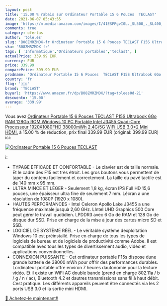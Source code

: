 ```yaml
---
layout: post
title: '15.00 % rabais sur Ordinateur Portable 15 6 Pouces  TECLAST'
date: 2021-06-07 05:43:55
image: 'https://m.media-amazon.com/images/I/41ESFPgvI0L._SL500_._SL400_.jpg'
comments: true
category: ofertas
author: 'tole.es'
slug: 'B08ZMRZMDX-fr Ordinateur Portable 15 6 Pouces TECLAST F15S Ultrabook 6Go...'
sku: 'B08ZMRZMDX-fr'
tags: [ 'Informatique','Ordinateurs portables','teclast', ]
actualPrice: 339.99 EUR
currency: EUR
price: 339.99
comparePrice: 399.99 EUR
prodname: 'Ordinateur Portable 15 6 Pouces  TECLAST F15S Ultrabook 6Go RAM 128Go ROM Windows 10 PC Portable  Intel J3455 Quad-Core Processeur  1920X1080FHD  38000mWh  2.4G/5G WiFi  USB 3.0*2  Mini HDMI.'
country: 'fr'
flag: '🇫🇷'
brand: 'TECLAST'
buyurl: 'https://www.amazon.fr/dp/B08ZMRZMDX/?tag=tolees0d-21'
descuento: '15.00'
average: '339.99'
---
```


Vous avez [Ordinateur Portable 15 6 Pouces  TECLAST F15S Ultrabook 6Go RAM 128Go ROM Windows 10 PC Portable  Intel J3455 Quad-Core Processeur  1920X1080FHD  38000mWh  2.4G/5G WiFi  USB 3.0*2  Mini HDMI.](https://www.amazon.fr/dp/B08ZMRZMDX/?tag=tolees0d-21)  à  15.00 % de réduction, prix final  339.99 EUR (original: 399.99 EUR) ici:

[![Ordinateur Portable 15 6 Pouces  TECLAST](https://m.media-amazon.com/images/I/41ESFPgvI0L._SL500_._SL400_.jpg)](https://www.amazon.fr/dp/B08ZMRZMDX/?tag=tolees0d-21)

ℹ️:

- TYPAGE EFFICACE ET CONFORTABLE - Le clavier est de taille normale. Et le cadre des F15 est très étroit. Les gros boutons vous permettent de taper du contenu facilement et correctement. La taille du pavé tactile est de 140 mm x 95 mm.
- ULTRA MINCE ET LÉGER - Seulement 1,8 kg, écran IPS Full HD 15,6 pouces, une épaisseur ultra fine de seulement 7 mm. Lécran a une résolution de 1080P (1920 x 1080).
- HAUTES PERFORMANCES - Intel Celeron Apollo Lake J3455 a une fréquence maximale jusquà 2,60 GHz. LIntel UHD Graphics 500 Core peut gérer le travail quotidien. LPDDR3 avec 6 Go de RAM et 128 Go de disque dur SSD. Prise en charge de la mise à jour des cartes micro SD et SSD.
- LOGICIEL DE SYSTÈME RÉEL - Le véritable système dexploitation Windows 10 est préinstallé. Prise en charge de tous les types de logiciels de bureau et de logiciels de productivité comme Adobe. Il est compatible avec tous les types de divertissement audio, vidéo et applications conventionnelles.
- CONNEXION PUISSANTE - Cet ordinateur portable F15s dispose dune grande batterie de 38000 mWh pour offrir des performances durables. Lordinateur portable offre environ 7 heures dautonomie pour la lecture vidéo. Et il existe un WiFi AC double bande (prend en charge 802.11a / b / g / n / ac), Bluetooth 4.2 et dautres transmissions sans fil à haut débit. Cest pratique. Les différents appareils peuvent être connectés via les 2 ports USB 3.0 et la sortie mini HDMI.

[🛒 Achetez-le maintenant!!](https://www.amazon.fr/dp/B08ZMRZMDX/?tag=tolees0d-21)
